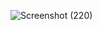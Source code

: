 ![Screenshot (220)](https://user-images.githubusercontent.com/77735452/137449003-17d77d30-aa7b-4bfb-8ead-3a093761bc4e.png)
